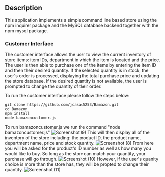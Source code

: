 ## Description
This application implements a simple command line based store using the npm inquirer package and the MySQL database backend together with the npm mysql package.
### Customer Interface

The customer interface allows the user to view the current inventory of store items: item IDs, department in which the item is located and the price. The user is then able to purchase one of the items by entering the item ID and then their desired quantity. If the selected quantity is in stock, the user's order is processed, displaying the total purchase price and updating the store database. If the desired quantity is not available, the user is prompted to change the quantity of their order.

To run the customer interface please follow the steps below:

	git clone https://github.com/jcasas5253/Bamazon.git
	cd Bamazon
	npm install
	node bamazoncustomer.js
  To run bamazoncustomer.js we run the command "node bamazoncustomer.js"
![Screenshot (9)](https://user-images.githubusercontent.com/43353267/54886381-af760200-4e44-11e9-94bb-91947b02875d.png)
This will then display all of the inventory of the store including: the product ID, the product name, department name, price and stock quantity. 
![Screenshot (8)](https://user-images.githubusercontent.com/43353267/54886455-5195ea00-4e45-11e9-88fd-bd1eebd88e2d.png)
From here you will be asked for the product's ID number as well as how many you would like to buy. So long as the store can match your quantity, your purchase will go through.
![Screenshot (10)](https://user-images.githubusercontent.com/43353267/54886494-a89bbf00-4e45-11e9-8cc8-5b6c8a5e3a28.png)
However, if the user's quanity choice is more than the store has, they will be propted to change their quantity.
![Screenshot (11)](https://user-images.githubusercontent.com/43353267/54886519-f31d3b80-4e45-11e9-888f-8a2679ea402f.png)
